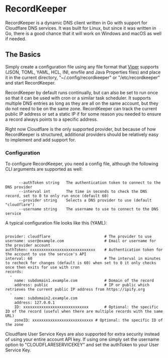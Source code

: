 # RecordKeeper
RecordKeeper is a dynamic DNS client written in Go with support for Cloudflare DNS services.  It was built for Linux, but since it was written in Go, there is a good chance that it will work on Windows and macOS as well if needed.

## The Basics

Simply create a configuration file using any file format that [Viper](https://github.com/spf13/viper) supports (JSON, TOML, YAML, HCL, INI, envfile and Java Properties files) and place it in the current directory, "~/.config/recordkeeper" or "/etc/recordkeeper" and start RecordKeeper.

RecordKeeper by default runs continually, but can also be set to run once so that it can be used with cron or a similar task scheduler.  It supports multiple DNS entries as long as they are all on the same account, but they do not need to be on the same zone.  RecordKeeper can track the current public IP address or set a static IP if for some reason you needed to ensure a record always points to a specific address.

Right now Cloudflare is the only supported provider, but because of how RecordKeeper is structured, additional providers should be relatively easy to implement and add support for.

### Configuration
To configure RecordKeeper, you need a config file, although the following CLI arguments are supported as well:

```(NONE)

      --authToken string   The authentication token to connect to the DNS provider
      --interval int       The time in seconds to check the DNS record, set to 0 to only run once (default 60)
      --provider string    Selects a DNS provider to use (default "cloudflare")
      --username string    The username to use to connect to the DNS service

```

A typical configuration file looks like this (YAML):

```(YAML)

provider: cloudflare						# The provider to use
username: user@example.com					# Email or username for the provider account
authToken: xxxxxxxxxxxxxxxxxxxxxxxxxxxxx	# Authentication token for the account to use the service's API
interval: 60								# The interval in minutes to recheck for changes (default is 60) when set to 0 it only checks once then exits for use with cron
records:
  -
    name: subdomain1.example.com			# Domain of the record
    address: public							# IP or public which retrieves the current public IP address from https://ipify.org
  -
    name: subdomain2.example.com
    address: 127.0.0.1
    ID: xxxxxxxxxxxxxxxxxxxxxxxxxxxxx		# Optional: the specific ID of the record (useful when there are multiple records with the same URL)
    zoneID: xxxxxxxxxxxxxxxxxxxxxxxxxxx	# Optional: the specific ID of the zone
```

Cloudflare User Service Keys are also supported for extra security instead of using your entire account API key.  If using one simply set the username option to "CLOUDFLARESERVICEKEY" and set the authToken to your User Service Key.